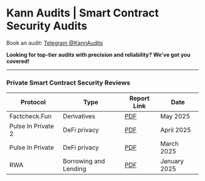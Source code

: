 # Kann Audits | Smart Contract Security Audits

Book an audit: [Telegram @KannAudits](https://t.me/kannaudits)

**Looking for top-tier audits with precision and reliability? We’ve got you covered!**


--------------------------------------

**<h3>Private Smart Contract Security Reviews</h3>**

| Protocol| Type | Report Link  | Date |
|-------|-----|----------|-------------|
| Factcheck.Fun |  Derivatives | [PDF](https://github.com/Kann-Audits/Kann-Audits/blob/main/reports/pdf-format/FactcheckDotFun.pdf)| May 2025
| Pulse In Private 2 | DeFi privacy  | [PDF](https://github.com/Kann-Audits/Kann-Audits/blob/main/reports/pdf-format/PIP%20v2.pdf) | April 2025
| Pulse In Private | DeFi privacy  | [PDF](https://github.com/Kann-Audits/Kann-Audits/blob/main/reports/pdf-format/PIP.pdf) | March 2025
| RWA |  Borrowing and Lending | [PDF](https://github.com/Kann-Audits/Kann-Audits/blob/main/reports/pdf-format/RWASucks.pdf)      |     January 2025        |



